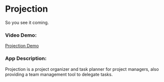 # Projection
So you see it coming.

### Video Demo:
 [Projection Demo](https://www.youtube.com/watch?v=AMdfaopW4YY)

### App Description:
Projection is a project organizer and task planner for project managers, also providing a team management tool to delegate tasks.
